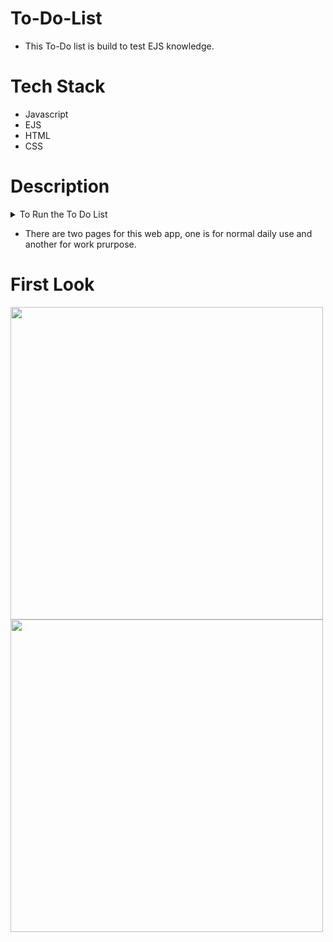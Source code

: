 # To-Do-List
 - This To-Do list is build to test EJS knowledge. 
 
 # Tech Stack
 - Javascript
 - EJS
 - HTML
 - CSS
 
 # Description
 
 <details>
    <summary>To Run the To Do List</summary>
    <ul>
        <li>git clone</li>
        <li>Open the terminal</li>
        <li>npm i</li>
        <li>node app.js</li>
        <li>open chrome and write "localhost:3000" or  "localhost:3000/work".</li>
        <li>App has started</li>
    </ul>
</details>
 
- There are two pages for this web app, one is for normal daily use and another for work prurpose.
 
 # First Look
 
<img width="500px" src="https://user-images.githubusercontent.com/73109141/226980995-eeea13d2-13c3-42ea-a4e6-09db84076a16.png" >
<img width="500px" src="https://user-images.githubusercontent.com/73109141/226981036-69542800-dda0-4289-8c73-a9a129e4edc8.png" >
